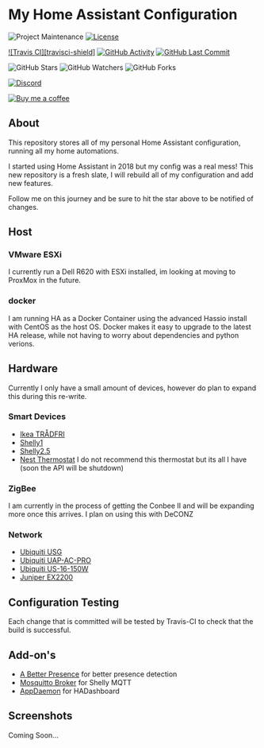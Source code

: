 # My Home Assistant Configuration
![Project Maintenance][maintenance-shield]
[![License][license-shield]](LICENSE.md)

[![Travis CI][travisci-shield]][travisci]
[![GitHub Activity][commits-shield]][commits]
[![GitHub Last Commit][last-commit-shield]][commits]

![GitHub Stars][stars-shield]
![GitHub Watchers][watchers-shield]
![GitHub Forks][forks-shield]

[![Discord][discord-shield]][discord]

[![Buy me a coffee][buymeacoffee-shield]][buymeacoffee]

## About
This repository stores all of my personal Home Assistant configuration, running all my home automations.

I started using Home Assistant in 2018 but my config was a real mess!
This new repository is a fresh slate, I will rebuild all of my configuration and add new features.

Follow me on this journey and be sure to hit the star above to be notified of changes.

## Host
### VMware ESXi
I currently run a Dell R620 with ESXi installed, im looking at moving to ProxMox in the future.

### docker
I am running HA as a Docker Container using the advanced Hassio install with CentOS as the host OS. Docker makes it easy to upgrade to the latest HA release, while not having to worry about dependencies and python verions.

## Hardware
Currently I only have a small amount of devices, however do plan to expand this during this re-write.
### Smart Devices
* [Ikea TRÅDFRI](https://www.ikea.com/us/en/catalog/categories/departments/lighting/36812/)
* [Shelly1](https://shelly.cloud/shelly1-open-source/)
* [Shelly2.5](https://shelly.cloud/shelly-25-wifi-smart-relay-roller-shutter-home-automation/)
* [Nest Thermostat](https://store.google.com/gb/product/nest_learning_thermostat_3rd_gen) I do not recommend this thermostat but its all I have (soon the API will be shutdown)
### ZigBee
I am currently in the process of getting the Conbee II and will be expanding more once this arrives. I plan on using this with DeCONZ

### Network
* [Ubiquiti USG](https://www.ui.com/unifi-routing/usg/)
* [Ubiquiti UAP-AC-PRO](https://www.ui.com/unifi/unifi-ap-ac-pro/)
* [Ubiquiti US-16-150W](https://www.ui.com/unifi-switching/unifi-switch-16-150w/)
* [Juniper EX2200](https://www.juniper.net/documentation/en_US/release-independent/junos/topics/topic-map/ex2200-system-overview.html)

## Configuration Testing
Each change that is committed will be tested by Travis-CI to check that the build is successful.

## Add-on's
* [A Better Presence](https://github.com/helto4real/hassio-add-ons/tree/master/presence) for better presence detection
* [Mosquitto Broker](https://www.home-assistant.io/addons/mosquitto/) for Shelly MQTT
* [AppDaemon](https://github.com/hassio-addons/addon-appdaemon3) for HADashboard

## Screenshots
Coming Soon...


[maintenance-shield]: https://img.shields.io/maintenance/yes/2019.svg
[license-shield]: https://img.shields.io/github/license/frenck/home-assistant-config.svg

[travis-shield]: https://travis-ci.org/marksie1988/home-assistant-config.svg?branch=master
[travisci]: https://travis-ci.org/marksie1988/home-assistant-config
[commits-shield]: https://img.shields.io/github/commit-activity/y/marksie1988/home-assistant-config.svg
[last-commit-shield]: https://img.shields.io/github/last-commit/marksie1988/home-assistant-config.svg
[commits]: https://github.com/marksie1988/home-assistant-config/commits/master

[stars-shield]: https://img.shields.io/github/stars/marksie1988/home-assistant-config.svg?style=social&label=Stars
[forks-shield]: https://img.shields.io/github/forks/marksie1988/home-assistant-config.svg?style=social&label=Forks
[watchers-shield]: https://img.shields.io/github/watchers/marksie1988/home-assistant-config.svg?style=social&label=Watchers

[discord-shield]: https://img.shields.io/discord/330944238910963714.svg
[discord]: https://discord.gg/c5DvZ4e

[buymeacoffee-shield]: https://www.buymeacoffee.com/assets/img/guidelines/download-assets-sm-2.svg
[buymeacoffee]: https://www.buymeacoffee.com/marksie1988
